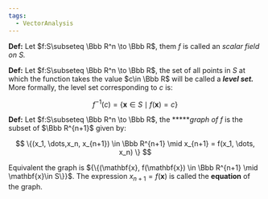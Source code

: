 ```yaml
---
tags:
  - VectorAnalysis
---
```



**Def:** Let $f:S\subseteq \Bbb R^n \to \Bbb R$, them $f$ is called an _scalar field on $S$._

**Def:** Let $f:S\subseteq \Bbb R^n \to \Bbb R$, the set of all points in $S$ at which the function takes the value $c\in \Bbb R$ will be called a *******level set.******* More formally, the level set corresponding to $c$ is:

$$ f^{-1}(c) =\{\mathbf{x} \in S\mid f(\mathbf{x}) = c\} $$

**Def:** Let $f:S\subseteq \Bbb R^n \to \Bbb R$, the *****_graph of $f$_ is the subset of $\Bbb R^{n+1}$ given by:

$$ \{(x_1, \dots,x_n, x_{n+1}) \in \Bbb R^{n+1} \mid x_{n+1} = f(x_1, \dots, x_n) \} $$

Equivalent the graph is ${\{(\mathbf{x}, f(\mathbf{x}) \in \Bbb R^{n+1} \mid \mathbf{x}\in S\}}$. The expression $x_{n+1} = f(\mathbf{x})$ is called the ********equation******** of the graph.